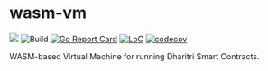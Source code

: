 # wasm-vm

[![](https://img.shields.io/badge/made%20by-Dharitri-blue.svg)](http://dharitri.org/)
![Build](https://github.com/TerraDharitri/drt-go-chain-vm/actions/workflows/build-test.yml/badge.svg?branch=master)
[![Go Report Card](https://goreportcard.com/badge/github.com/TerraDharitri/drt-go-chain-vm)](https://goreportcard.com/report/github.com/TerraDharitri/drt-go-chain-vm)
[![LoC](https://tokei.rs/b1/github/dharitri/drt-go-chain-vm?category=code)](https://github.com/TerraDharitri/drt-go-chain-vm)
[![codecov](https://codecov.io/gh/dharitri/drt-go-chain-vm/branch/master/graph/badge.svg?token=MYS5EDASOJ)](https://codecov.io/gh/dharitri/drt-go-chain-vm)

WASM-based Virtual Machine for running Dharitri Smart Contracts.
